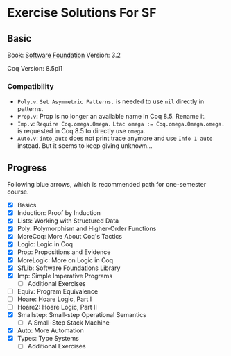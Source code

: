# Exercise Solutions For SF

## Basic

Book: [Software Foundation](https://www.cis.upenn.edu/~bcpierce/sf/current/)
Version: 3.2

Coq Version: 8.5pl1

### Compatibility

- `Poly.v`: `Set Asymmetric Patterns.` is needed to use `nil` directly in patterns.
- `Prop.v`: Prop is no longer an available name in Coq 8.5. Rename it.
- `Imp.v`:
`Require Coq.omega.Omega.`
`Ltac omega := Coq.omega.Omega.omega.`
is requested in Coq 8.5 to directly use `omega`.
- `Auto.v`: `into_auto` does not print trace anymore and use `Info 1 auto` instead. But it seems to keep giving unknown...

## Progress

Following blue arrows, which is recommended path for one-semester course.

- [x] Basics
- [x] Induction: Proof by Induction
- [x] Lists: Working with Structured Data
- [x] Poly: Polymorphism and Higher-Order Functions
- [x] MoreCoq: More About Coq's Tactics
- [x] Logic: Logic in Coq
- [x] Prop: Propositions and Evidence
- [x] MoreLogic: More on Logic in Coq
- [x] SfLib: Software Foundations Library
- [x] Imp: Simple Imperative Programs
  - [ ] Additional Exercises
- [ ] Equiv: Program Equivalence
- [ ] Hoare: Hoare Logic, Part I
- [ ] Hoare2: Hoare Logic, Part II
- [x] Smallstep: Small-step Operational Semantics
  - [ ] A Small-Step Stack Machine
- [x] Auto: More Automation
- [x] Types: Type Systems
  - [ ] Additional Exercises
